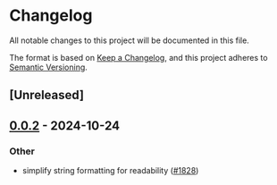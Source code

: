# Changelog

All notable changes to this project will be documented in this file.

The format is based on [Keep a Changelog](https://keepachangelog.com/en/1.0.0/),
and this project adheres to [Semantic Versioning](https://semver.org/spec/v2.0.0.html).

## [Unreleased]

## [0.0.2](https://github.com/ErKeLost/farm/compare/farmfe_bench-v0.0.1...farmfe_bench-v0.0.2) - 2024-10-24

### Other

- simplify string formatting for readability ([#1828](https://github.com/ErKeLost/farm/pull/1828))
